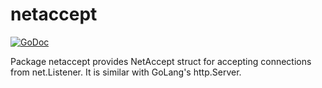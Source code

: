 # netaccept

[![GoDoc](https://godoc.org/github.com/goinsane/netaccept?status.svg)](https://godoc.org/github.com/goinsane/netaccept)

Package netaccept provides NetAccept struct for accepting connections from net.Listener.
It is similar with GoLang's http.Server.

